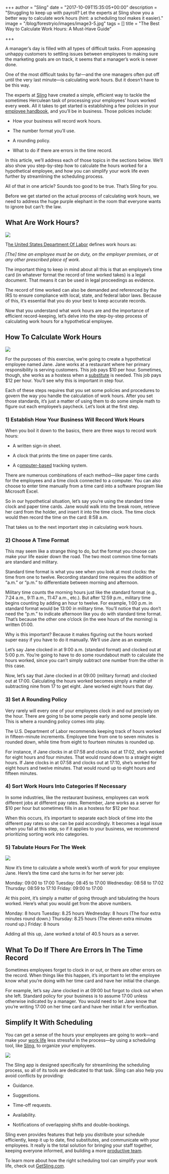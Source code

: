 +++
author = "Sling"
date = "2017-10-09T15:35:05+00:00"
description = "Struggling to keep up with payroll? Let the experts at Sling show you a better way to calculate work hours (hint: a scheduling tool makes it easier)."
image = "/blog/forestryio/images/image3-5.jpg"
tags = []
title = "The Best Way to Calculate Work Hours: A Must-Have Guide"

+++


A manager’s day is filled with all types of difficult tasks. From appeasing unhappy customers to settling issues between employees to making sure the marketing goals are on track, it seems that a manager’s work is never done.

One of the most difficult tasks by far—and the one managers often put off until the very last minute—is calculating work hours. But it doesn’t have to be this way.

The experts at [Sling](https://getsling.com/) have created a simple, efficient way to tackle the sometimes Herculean task of processing your employees’ hours worked every week. All it takes to get started is establishing a few policies in your [employee handbook](https://getsling.com/blog/post/restaurant-employee-handbook/), and you’ll be in business. Those policies include:

* How your business will record work hours.

* The number format you’ll use.

* A rounding policy.

* What to do if there are errors in the time record.

In this article, we’ll address each of those topics in the sections below. We’ll also show you step-by-step how to calculate the hours worked for a hypothetical employee, and how you can simplify your work life even further by streamlining the scheduling process.

All of that in one article? Sounds too good to be true. That’s Sling for you.

Before we get started on the actual process of calculating work hours, we need to address the huge purple elephant in the room that everyone wants to ignore but can’t: the law.

## What Are Work Hours?

![](/blog/forestryio/images/image2-6.jpg)

T[he United States Department Of Labor](https://www.dol.gov/whd/regs/compliance/whdfs53.htm) defines work hours as:

*[The] time an employee must be on duty, on the employer premises, or at any other prescribed place of work.*

The important thing to keep in mind about all this is that an employee’s time card (in whatever format the record of time worked takes) is a legal document. That means it can be used in legal proceedings as evidence.

The record of time worked can also be demanded and referenced by the IRS to ensure compliance with local, state, and federal labor laws. Because of this, it’s essential that you do your best to keep accurate records.

Now that you understand what work hours are and the importance of efficient record-keeping, let’s delve into the step-by-step process of calculating work hours for a hypothetical employee.

## How To Calculate Work Hours

![](/blog/forestryio/images/image4-5.jpg)

For the purposes of this exercise, we’re going to create a hypothetical employee named Jane. Jane works at a restaurant where her primary responsibility is serving customers. This job pays $10 per hour. Sometimes, though, she works as a hostess when a [substitute](https://getsling.com/blog/post/time-off-requests/) is needed. This job pays $12 per hour. You’ll see why this is important in step four.

Each of these steps requires that you set some policies and procedures to govern the way you handle the calculation of work hours. After you set those standards, it’s just a matter of using them to do some simple math to figure out each employee’s paycheck. Let’s look at the first step.

### 1) Establish How Your Business Will Record Work Hours

When you boil it down to the basics, there are three ways to record work hours:

* A written sign-in sheet.

* A clock that prints the time on paper time cards.

* A c[omputer-based](https://getsling.com/blog/post/best-time-card-calculators/) tracking system.

There are numerous combinations of each method—like paper time cards for the employees and a time clock connected to a computer. You can also choose to enter time manually from a time card into a software program like Microsoft Excel.

So in our hypothetical situation, let’s say you’re using the standard time clock and paper time cards. Jane would walk into the break room, retrieve her card from the holder, and insert it into the time clock. The time clock would then record the time on the card: 8:58 a.m.

That takes us to the next important step in calculating work hours.

### 2) Choose A Time Format

This may seem like a strange thing to do, but the format you choose can make your life easier down the road. The two most common time formats are standard and military.

Standard time format is what you see when you look at most clocks: the time from one to twelve. Recording standard time requires the addition of “a.m.” or “p.m.” to differentiate between morning and afternoon.

Military time counts the morning hours just like the standard format (e.g., 7:24 a.m., 9:11 a.m., 11:47 a.m., etc.). But after 12:59 p.m., military time begins counting by adding an hour to twelve. For example, 1:00 p.m. in standard format would be 13:00 in military time. You’ll notice that you don’t need the “p.m.” to indicate afternoon like you do with standard time format. That’s because the other one o’clock (in the wee hours of the morning) is written 01:00.

Why is this important? Because it makes figuring out the hours worked super easy if you have to do it manually. We’ll use Jane as an example.

Let’s say Jane clocked in at 9:00 a.m. (standard format) and clocked out at 5:00 p.m. You’re going to have to do some roundabout math to calculate the hours worked, since you can’t simply subtract one number from the other in this case.

Now, let’s say that Jane clocked in at 09:00 (military format) and clocked out at 17:00. Calculating the hours worked becomes simply a matter of subtracting nine from 17 to get eight. Jane worked eight hours that day.

### 3) Set A Rounding Policy

Very rarely will every one of your employees clock in and out precisely on the hour. There are going to be some people early and some people late. This is where a rounding policy comes into play.

The U.S. Department of Labor recommends keeping track of hours worked in fifteen-minute increments. Employee time from one to seven minutes is rounded down, while time from eight to fourteen minutes is rounded up.

For instance, if Jane clocks in at 07:58 and clocks out at 17:02, she’s worked for eight hours and four minutes. That would round down to a straight eight hours. If Jane clocks in at 07:58 and clocks out at 17:10, she’s worked for eight hours and twelve minutes. That would round up to eight hours and fifteen minutes.

### 4) Sort Work Hours Into Categories If Necessary

In some industries, like the restaurant business, employees can work different jobs at different pay rates. Remember, Jane works as a server for $10 per hour but sometimes fills in as a hostess for $12 per hour.

When this occurs, it’s important to separate each block of time into the different pay rates so she can be paid accordingly. It becomes a legal issue when you fail at this step, so if it applies to your business, we recommend prioritizing sorting work into categories.

### 5) Tabulate Hours For The Week

![](/blog/forestryio/images/image5-4.jpg)

Now it’s time to calculate a whole week’s worth of work for your employee Jane. Here’s the time card she turns in for her server job:

Monday:	    09:00 to 17:00
Tuesday:	08:45 to 17:00
Wednesday:	08:58 to 17:02
Thursday:	08:59 to 17:10
Friday:		09:00 to 17:00

At this point, it’s simply a matter of going through and tabulating the hours worked. Here’s what you would get from the above numbers.

Monday:	    8 hours
Tuesday:	8.25 hours
Wednesday:	8 hours (The four extra minutes round down.)
Thursday:	8.25 hours (The eleven extra minutes round up.)
Friday:		8 hours

Adding all this up, Jane worked a total of 40.5 hours as a server.

## What To Do If There Are Errors In The Time Record

Sometimes employees forget to clock in or out, or there are other errors on the record. When things like this happen, it’s important to let the employee know what you’re doing with her time card and have her initial the change.

For example, let’s say Jane clocked in at 09:00 but forgot to clock out when she left. Standard policy for your business is to assume 17:00 unless otherwise indicated by a manager. You would need to let Jane know that you’re writing 17:00 on her time card and have her initial it for verification.

## Simplify It With Scheduling

You can get a sense of the hours your employees are going to work—and make your [work life](https://getsling.com/blog/post/restaurant-management-tips/) less stressful in the process—by using a scheduling tool, like [Sling](https://getsling.com/), to organize your employees.

![](/blog/forestryio/images/image1.png)

The Sling app is designed specifically for streamlining the scheduling process, so all of its tools are dedicated to that task. Sling can also help you avoid conflicts by providing:

* Guidance.

* Suggestions.

* Time-off requests.

* Availability.

* Notifications of overlapping shifts and double-bookings.

Sling even provides features that help you distribute your schedule efficiently, keep it up to date, find substitutes, and communicate with your employees. It really is the total solution for bringing your staff together, keeping everyone informed, and building a more [productive team](https://getsling.com/blog/post/employee-engagement-ideas/).

To learn more about how the right scheduling tool can simplify your work life, check out [GetSling.com](www.getsling.com).